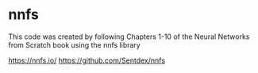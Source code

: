 # nnfs
This code was created by following Chapters 1-10 of the Neural Networks from Scratch book using the nnfs library 

https://nnfs.io/
https://github.com/Sentdex/nnfs

